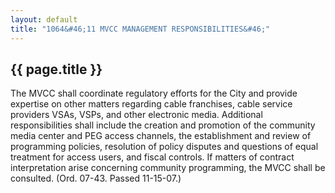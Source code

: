 ```yaml
---
layout: default 
title: "1064&#46;11 MVCC MANAGEMENT RESPONSIBILITIES&#46;"
---
```


{{ page.title }}
----------------

The MVCC shall coordinate regulatory efforts for the City and provide
expertise on other matters regarding cable franchises, cable service
providers VSAs, VSPs, and other electronic media. Additional
responsibilities shall include the creation and promotion of the
community media center and PEG access channels, the establishment and
review of programming policies, resolution of policy disputes and
questions of equal treatment for access users, and fiscal controls. If
matters of contract interpretation arise concerning community
programming, the MVCC shall be consulted. (Ord. 07-43. Passed 11-15-07.)
